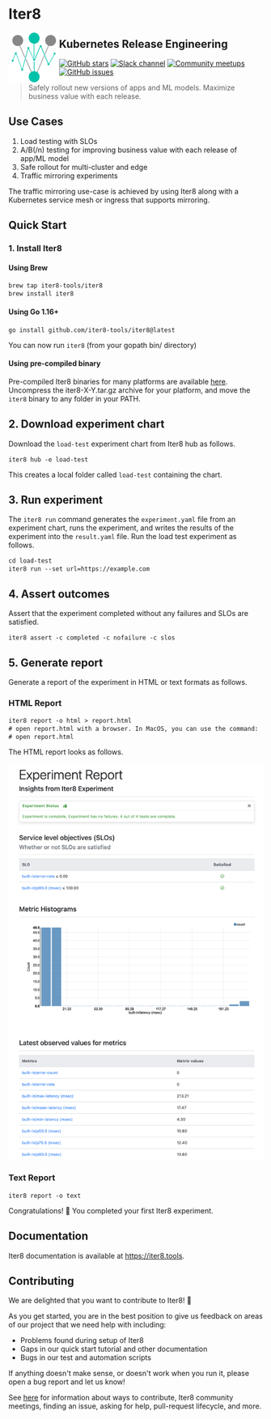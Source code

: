 # Iter8

<img alt="Iter8" src="mkdocs/docs/images/favicon.png" width="100" align="left">

## Kubernetes Release Engineering

[![GitHub stars](https://img.shields.io/github/stars/iter8-tools/iter8?style=social)](https://github.com/iter8-tools/iter8/stargazers)
[![Slack channel](https://img.shields.io/badge/Slack-Join-purple)](https://join.slack.com/t/iter8-tools/shared_invite/zt-awl2se8i-L0pZCpuHntpPejxzLicbmw)
[![Community meetups](https://img.shields.io/badge/meet-Iter8%20community%20meetups-brightgreen)](https://iter8.tools/0.7/getting-started/help/#iter8-community-meetings)
[![GitHub issues](https://img.shields.io/github/issues/iter8-tools/iter8)](https://github.com/iter8tools/iter8/issues)

> Safely rollout new versions of apps and ML models. Maximize business value with each release.


## Use Cases

1.  Load testing with SLOs
2.  A/B(/n) testing for improving business value with each release of app/ML model
3.  Safe rollout for multi-cluster and edge
4.  Traffic mirroring experiments

The traffic mirroring use-case is achieved by using Iter8 along with a Kubernetes service mesh or ingress that supports mirroring.

## Quick Start

### 1. Install Iter8
#### Using Brew
```shell
brew tap iter8-tools/iter8
brew install iter8
```

#### Using Go 1.16+
```shell
go install github.com/iter8-tools/iter8@latest
```
You can now run `iter8` (from your gopath bin/ directory)

#### Using pre-compiled binary
Pre-compiled Iter8 binaries for many platforms are available [here](https://github.com/iter8-tools/iter8/releases). Uncompress the iter8-X-Y.tar.gz archive for your platform, and move the `iter8` binary to any folder in your PATH.

## 2. Download experiment chart
Download the `load-test` experiment chart from Iter8 hub as follows.

```shell
iter8 hub -e load-test
```

This creates a local folder called `load-test` containing the chart.

## 3. Run experiment
The `iter8 run` command generates the `experiment.yaml` file from an experiment chart, runs the experiment, and writes the results of the experiment into the `result.yaml` file. Run the load test experiment as follows.

```shell
cd load-test
iter8 run --set url=https://example.com
```

## 4. Assert outcomes
Assert that the experiment completed without any failures and SLOs are satisfied.

```shell
iter8 assert -c completed -c nofailure -c slos
```

## 5. Generate report
Generate a report of the experiment in HTML or text formats as follows.

### HTML Report

```shell
iter8 report -o html > report.html
# open report.html with a browser. In MacOS, you can use the command:
# open report.html
```

The HTML report looks as follows.

![HTML report](mkdocs/docs/getting-started/images/report.html.png)

### Text Report

```shell
iter8 report -o text
```

Congratulations! :tada: You completed your first Iter8 experiment.

## Documentation
Iter8 documentation is available at https://iter8.tools.

## Contributing
We are delighted that you want to contribute to Iter8! 💖

As you get started, you are in the best position to give us feedback on areas of
our project that we need help with including:

* Problems found during setup of Iter8
* Gaps in our quick start tutorial and other documentation
* Bugs in our test and automation scripts

If anything doesn't make sense, or doesn't work when you run it, please open a
bug report and let us know!

See [here](https://iter8.tools/latest/contributing/overview/) for information about ways to contribute, Iter8 community meetings, finding an issue, asking for help, pull-request lifecycle, and more.
